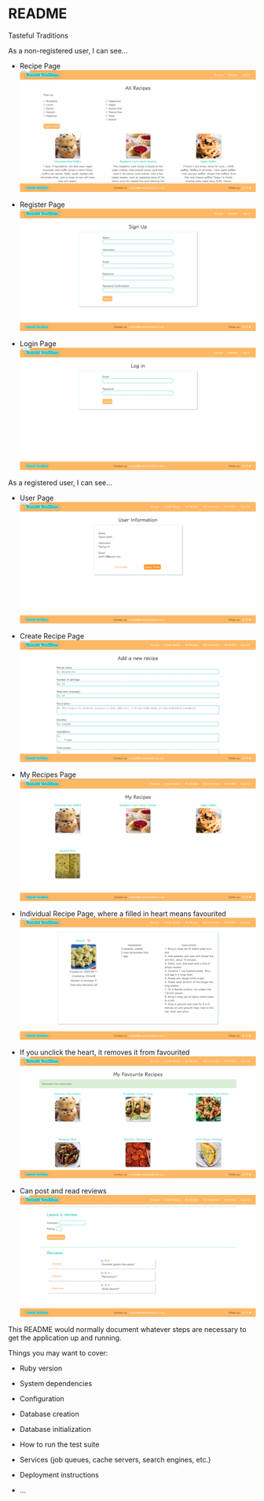 # README

Tasteful Traditions 

As a non-registered user, I can see...
* Recipe Page
![Recipes](images/recipes.png)

* Register Page
![Register](images/register.png)

* Login Page 
![Login](images/login.png)

As a registered user, I can see...
* User Page
![User Page](images/userProfile.png)

* Create Recipe Page 
![Create Recipe](images/createRecipe.png)

* My Recipes Page 
![My Recipes](images/myRecipe.png)

* Individual Recipe Page, where a filled in heart means favourited
![Recipe Page](images/recipePage.png)

* If you unclick the heart, it removes it from favourited 
![Removed Favourites](images/removed.png)

* Can post and read reviews
![Reviews](images/reviews.png)



This README would normally document whatever steps are necessary to get the
application up and running.

Things you may want to cover:

* Ruby version

* System dependencies

* Configuration

* Database creation

* Database initialization

* How to run the test suite

* Services (job queues, cache servers, search engines, etc.)

* Deployment instructions

* ...

